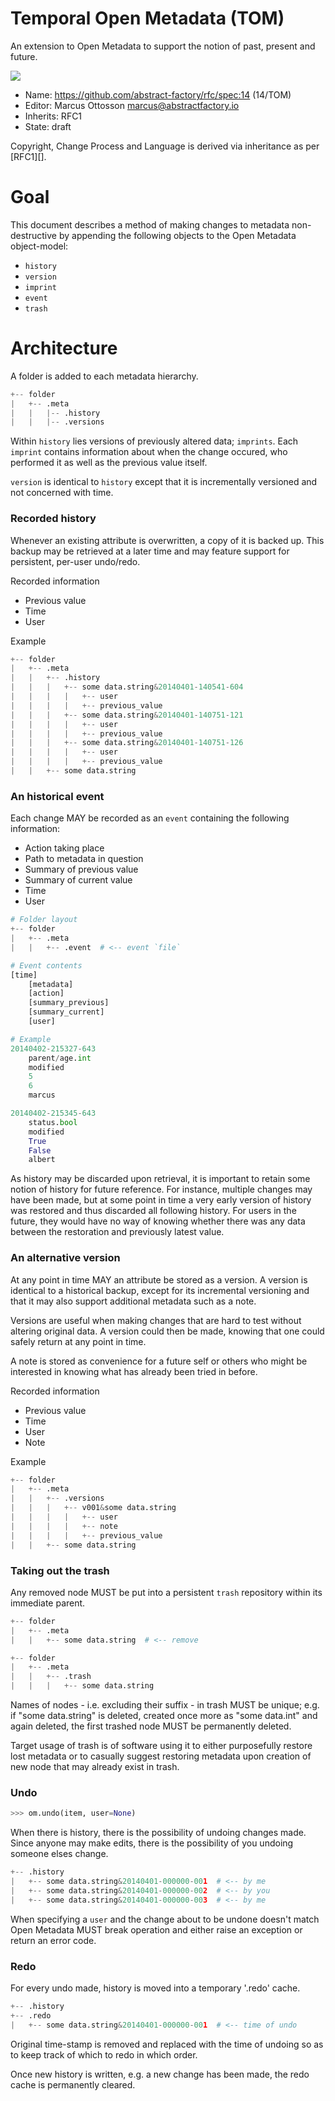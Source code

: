 # Temporal Open Metadata (TOM)

An extension to Open Metadata to support the notion of past, present and future.

![](https://dl.dropbox.com/s/3b09g8gl4y3is9u/spec14_tom_place_v001.png)

* Name: https://github.com/abstract-factory/rfc/spec:14 (14/TOM)
* Editor: Marcus Ottosson <marcus@abstractfactory.io>
* Inherits: RFC1
* State: draft

Copyright, Change Process and Language is derived via inheritance as per [RFC1][].

# Goal

This document describes a method of making changes to metadata non-destructive by appending the following objects to the Open Metadata object-model:

* `history`
* `version`
* `imprint`
* `event`
* `trash`

# Architecture

A folder is added to each metadata hierarchy.

```python
+-- folder
|   +-- .meta
|   |   |-- .history
|   |   |-- .versions
```

Within `history` lies versions of previously altered data; `imprints`. Each `imprint` contains information about when the change occured, who performed it as well as the previous value itself.

`version` is identical to `history` except that it is incrementally versioned and not concerned with time.

### Recorded history

Whenever an existing attribute is overwritten, a copy of it is backed up. This backup may be retrieved at a later time and may feature support for persistent, per-user undo/redo.

Recorded information

* Previous value
* Time
* User

Example

```python
+-- folder
|   +-- .meta
|   |   +-- .history
|   |   |   +-- some data.string&20140401-140541-604
|   |   |   |   +-- user
|   |   |   |   +-- previous_value
|   |   |   +-- some data.string&20140401-140751-121
|   |   |   |   +-- user
|   |   |   |   +-- previous_value
|   |   |   +-- some data.string&20140401-140751-126
|   |   |   |   +-- user
|   |   |   |   +-- previous_value
|   |   +-- some data.string
```

### An historical event

Each change MAY be recorded as an `event` containing the following information:

* Action taking place
* Path to metadata in question
* Summary of previous value
* Summary of current value
* Time
* User

```python
# Folder layout
+-- folder
|   +-- .meta
|   |   +-- .event  # <-- event `file`

# Event contents
[time]
	[metadata]
	[action]
	[summary_previous]
	[summary_current]
	[user]

# Example
20140402-215327-643
	parent/age.int
	modified
	5
	6
	marcus

20140402-215345-643
	status.bool
	modified
	True
	False
	albert
```

As history may be discarded upon retrieval, it is important to retain some notion of history for future reference. For instance, multiple changes may have been made, but at some point in time a very early version of history was restored and thus discarded all following history. For users in the future, they would have no way of knowing whether there was any data between the restoration and previously latest value.

### An alternative version

At any point in time MAY an attribute be stored as a version. A version is identical to a historical backup, except for its incremental versioning and that it may also support additional metadata such as a note.

Versions are useful when making changes that are hard to test without altering original data. A version could then be made, knowing that one could safely return at any point in time.

A note is stored as convenience for a future self or others who might be interested in knowing what has already been tried in before.

Recorded information

* Previous value
* Time
* User
* Note

Example

```python
+-- folder
|   +-- .meta
|   |   +-- .versions
|   |   |   +-- v001&some data.string
|   |   |   |   +-- user
|   |   |   |   +-- note
|   |   |   |   +-- previous_value
|   |   +-- some data.string
```

### Taking out the trash

Any removed node MUST be put into a persistent `trash` repository within its immediate parent.

```python
+-- folder
|   +-- .meta
|   |   +-- some data.string  # <-- remove
```

```python
+-- folder
|   +-- .meta
|   |   +-- .trash
|   |   |   +-- some data.string
```

Names of nodes - i.e. excluding their suffix - in trash MUST be unique; e.g. if "some data.string" is deleted, created once more as "some data.int" and again deleted, the first trashed node MUST be permanently deleted.

Target usage of trash is of software using it to either purposefully restore lost metadata or to casually suggest restoring metadata upon creation of new node that may already exist in trash.

### Undo

```python
>>> om.undo(item, user=None)
```

When there is history, there is the possibility of undoing changes made. Since anyone may make edits, there is the possibility of you undoing someone elses change.

```python
+-- .history
|   +-- some data.string&20140401-000000-001  # <-- by me
|   +-- some data.string&20140401-000000-002  # <-- by you
|   +-- some data.string&20140401-000000-003  # <-- by me
```

When specifying a `user` and the change about to be undone doesn't match Open Metadata MUST break operation and either raise an exception or return an error code.

### Redo

For every undo made, history is moved into a temporary '.redo' cache.

```python
+-- .history
+-- .redo
|   +-- some data.string&20140401-000000-001  # <-- time of undo
```

Original time-stamp is removed and replaced with the time of undoing so as to keep track of which to redo in which order.

Once new history is written, e.g. a new change has been made, the redo cache is permanently cleared.

